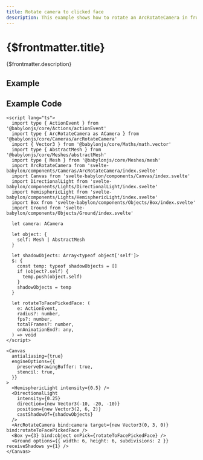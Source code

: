 ```yaml
---
title: Rotate camera to clicked face
description: This example shows how to rotate an ArcRotateCamera in front of a Box' clicked face.
---
```


<script>
  import RotateCameraToClickedFaceStory from '$examples/RotateCameraToClickedFace.story.svelte'
  import ExampleWrapper from '$routes/docs/_components/ExampleWrapper.svelte'
</script>

# {$frontmatter.title}

{$frontmatter.description}

## Example

<ExampleWrapper>
  <RotateCameraToClickedFaceStory />
</ExampleWrapper>

## Example Code
```svelte
<script lang="ts">
  import type { ActionEvent } from '@babylonjs/core/Actions/actionEvent'
  import type { ArcRotateCamera as ACamera } from '@babylonjs/core/Cameras/arcRotateCamera'
  import { Vector3 } from '@babylonjs/core/Maths/math.vector'
  import type { AbstractMesh } from '@babylonjs/core/Meshes/abstractMesh'
  import type { Mesh } from '@babylonjs/core/Meshes/mesh'
  import ArcRotateCamera from 'svelte-babylon/components/Cameras/ArcRotateCamera/index.svelte'
  import Canvas from 'svelte-babylon/components/Canvas/index.svelte'
  import DirectionalLight from 'svelte-babylon/components/Lights/DirectionalLight/index.svelte'
  import HemisphericLight from 'svelte-babylon/components/Lights/HemisphericLight/index.svelte'
  import Box from 'svelte-babylon/components/Objects/Box/index.svelte'
  import Ground from 'svelte-babylon/components/Objects/Ground/index.svelte'

  let camera: ACamera

  let object: {
    self: Mesh | AbstractMesh
  }

  let shadowObjects: Array<typeof object['self']>
  $: {
    const temp: typeof shadowObjects = []
    if (object?.self) {
      temp.push(object.self)
    }
    shadowObjects = temp
  }

  let rotateToFacePickedFace: (
    e: ActionEvent,
    radius?: number,
    fps?: number,
    totalFrames?: number,
    onAnimationEnd?: any,
  ) => void
</script>

<Canvas
  antialiasing={true}
  engineOptions={{
    preserveDrawingBuffer: true,
    stencil: true,
  }}
>
  <HemisphericLight intensity={0.5} />
  <DirectionalLight
    intensity={0.25}
    direction={new Vector3(-10, -20, -10)}
    position={new Vector3(2, 6, 2)}
    castShadowOf={shadowObjects}
  />
  <ArcRotateCamera bind:camera target={new Vector3(0, 3, 0)} bind:rotateToFacePickedFace />
  <Box y={3} bind:object onPick={rotateToFacePickedFace} />
  <Ground options={{ width: 6, height: 6, subdivisions: 2 }} receiveShadows y={1} />
</Canvas>
```
